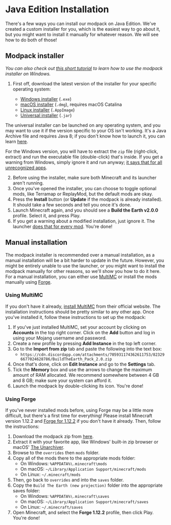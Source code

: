 <!---
title: Java Edition Installation
path: /onboarding/install/install-java
version: 1.0.1
authors:
    - "@cAtte_"
    - "@ezraen1"
--->

# Java Edition Installation

There's a few ways you can install our modpack on Java Edition. We've created a custom installer for you, which is the easiest way to go about it, but you might want to install it manually for whatever reason. We will see how to do both of those!

## Modpack installer

_You can also check out [this short tutorial](https://youtube.com/watch?v=6cx7rutu9Hk) to learn how to use the modpack installer on Windows._

1.  First off, download the latest version of the installer for your specific operating system:

    -   [Windows installer](https://bte-installer.s3.amazonaws.com/public/installer/v1.19.2/BTEInstaller-1.19.2-windows.zip) (`.exe`)
    -   [macOS installer](https://bte-installer.s3.amazonaws.com/public/installer/v1.19.2/BTEInstaller-1.19.2-mac.dmg) (`.dmg`), requires macOS Catalina
    -   [Linux installer](https://bte-installer.s3.amazonaws.com/public/installer/v1.19.2/BTEInstaller-1.19.2-linux.AppImage) (`.AppImage`)
    -   [Universal installer](https://bte-installer.s3.amazonaws.com/public/installer/v1.19.2/BTEInstaller-1.19.2-universal.jar) (`.jar`)

The universal installer can be launched on any operating system, and you may want to use it if the version specific to your OS isn't working. It's a Java Archive file and requires Java 8; if you don't know how to launch it, you can learn [here](https://lifewire.com/jar-file-4138386).

For the Windows version, you will have to extract the `zip` file (right-click, extract) and run the executable file (double-click) that's inside. If you get a warning from Windows, simply ignore it and run anyway; [it says that for all unrecognized apps](https://pcworld.com/article/3197443/how-to-get-past-windows-defender-smartscreen-in-windows-10.html).

2.  Before using the installer, make sure both Minecraft and its launcher aren't running.
3.  Once you've opened the installer, you can choose to toggle optional mods, like Terramap or ReplayMod, but the default mods are okay.
4.  Press the **Install** button (or **Update** if the modpack is already installed). It should take a few seconds and tell you once it's done.
5.  Launch Minecraft again, and you should see a **Build the Earth v2.0.0** profile. Select it, and press Play.
6.  If you get a warning about a modified installation, just ignore it. The launcher [does that for every mod](https://gaming.stackexchange.com/q/378315). You're done!

## Manual installation

The modpack installer is recommended over a manual installation, as a manual installation will be a bit harder to update in the future. However, you might be entirely unable to use the launcher, or you might want to install the modpack manually for other reasons, so we'll show you how to do it here. For a manual installation, you can either use [MultiMC](https://multimc.org) or install the mods manually using [Forge](https://minecraftforge.net).

### Using MultiMC

If you don't have it already, [install MultiMC](https://multimc.org/#Download) from their official website. The installation instructions should be pretty similar to any other app. Once you've installed it, follow these instructions to set up the modpack:

1.  If you've just installed MultiMC, set your account by clicking on **Accounts** in the top right corner. Click on the **Add** button and log in using your Mojang username and password.
2.  Create a new profile by pressing **Add Instance** in the top left corner.
3.  Go to the **Import from zip** tab and paste the following into the text box:
    -   `https://cdn.discordapp.com/attachments/705931174362611753/823296677024628786/BuildTheEarth_Pack_2.0.zip`
4.  Once that's done, click on **Edit Instance** and go to the **Settings** tab.
5.  Tick the **Memory** box and use the arrows to change the maximum amount of RAM allocated. We recommend somewhere between 4 GB and 8 GB; make sure your system can afford it.
6.  Launch the modpack by double-clicking its icon. You're done!

### Using Forge

If you've never installed mods before, using Forge may be a little more difficult, but there's a first time for everything! Please install Minecraft version 1.12.2 and [Forge for 1.12.2](https://files.minecraftforge.net/maven/net/minecraftforge/forge/index_1.12.2.html) if you don't have it already. Then, follow the instructions:

1.  Download the modpack zip from [here](https://bte-installer.s3.amazonaws.com/public/modpack_versions/BuildTheEarthPack_2.0.zip).
2.  Extract it with your favorite app, like Windows' built-in zip browser or macOS' [The Unarchiver](https://apps.apple.com/es/app/the-unarchiver/id425424353).
3.  Browse to the `overrides` then `mods` folder.
4.  Copy all of the mods there to the appropriate mods folder:
    -   On Windows: `%APPDATA%\.minecraft\mods`
    -   On macOS: `~/Library/Application Support/minecraft/mods`
    -   On Linux: `~/.minecraft/mods`
5.  Then, go back to `overrides` and into the `saves` folder.
6.  Copy the `Build The Earth (new projection)` folder into the appropriate saves folder:
    -   On Windows: `%APPDATA%\.minecraft\saves`
    -   On macOS: `~/Library/Application Support/minecraft/saves`
    -   On Linux: `~/.minecraft/saves`
7.  Open Minecraft, and select the **Forge 1.12.2** profile, then click Play. You're done!
